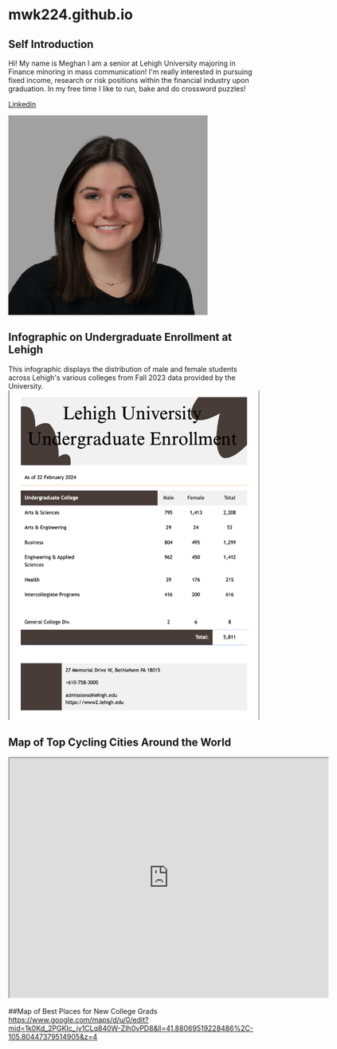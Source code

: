 # mwk224.github.io

## Self Introduction

Hi! My name is Meghan I am a senior at Lehigh University majoring in Finance minoring in mass communication! I'm really interested in pursuing fixed income, research or risk positions within the financial industry upon graduation. In my free time I like to run, bake and do crossword puzzles!

[Linkedin](www.linkedin.com/in/meghan-kelly-)

![profilepic](https://github.com/mwk224/mwk224.github.io/blob/main/vantine_linked_in_2647416.jpg?raw=true)

## Infographic on Undergraduate Enrollment at Lehigh
This infographic displays the distribution of male and female students across Lehigh's various colleges from Fall 2023 data provided by the University. 
![CanvaPractice](https://github.com/mwk224/mwk224.github.io/blob/main/Screen%20Shot%202024-02-22%20at%2010.08.58%20AM.png?raw=true)


## Map of Top Cycling Cities Around the World
<iframe src="https://www.google.com/maps/d/u/0/embed?mid=1rngOXbYQUNGQhJfgL7BrH18QhTgaAZI&ehbc=2E312F" width="640" height="480"></iframe>

##Map of Best Places for New College Grads
https://www.google.com/maps/d/u/0/edit?mid=1k0Kd_2PGKIc_jv1CLq840W-ZIh0vPD8&ll=41.88069519228486%2C-105.80447379514905&z=4
